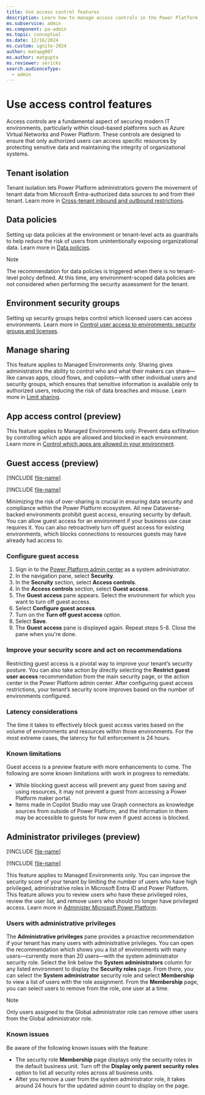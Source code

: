 ```yaml
---
title: Use access control features
description: Learn how to manage access controls in the Power Platform admin center.
ms.subservice: admin
ms.component: pa-admin
ms.topic: conceptual
ms.date: 12/16/2024
ms.custom: ignite-2024
author: matapg007
ms.author: matgupta
ms.reviewer: sericks
search.audienceType: 
  - admin
---
```


# Use access control features
                                                  
Access controls are a fundamental aspect of securing modern IT environments, particularly within cloud-based platforms such as Azure Virtual Networks and Power Platform. These controls are designed to ensure that only authorized users can access specific resources by protecting sensitive data and maintaining the integrity of organizational systems.

## Tenant isolation 
Tenant isolation lets Power Platform administrators govern the movement of tenant data from Microsoft Entra-authorized data sources to and from their tenant. Learn more in [Cross-tenant inbound and outbound restrictions](../cross-tenant-restrictions.md).

## Data policies 
Setting up data policies at the environment or tenant-level acts as guardrails to help reduce the risk of users from unintentionally exposing organizational data. Learn more in [Data policies](../wp-data-loss-prevention.md).

> [!Note]
> The recommendation for data policies is triggered when there is no tenant-level policy defined. At this time, any environment-scoped data policies are not considered when performing the security assessment for the tenant.

## Environment security groups 
Setting up security groups helps control which licensed users can access environments. Learn more in [Control user access to environments: security groups and licenses](../control-user-access.md).

## Manage sharing 
This feature applies to Managed Environments only. Sharing gives administrators the ability to control who and what their makers can share&mdash;like canvas apps, cloud flows, and copilots&mdash;with other individual users and security groups, which ensures that sensitive information is available only to authorized users, reducing the risk of data breaches and misuse. Learn more in [Limit sharing](../managed-environment-sharing-limits.md).

## App access control (preview)
This feature applies to Managed Environments only. Prevent data exfiltration by controlling which apps are allowed and blocked in each environment. Learn more in [Control which apps are allowed in your environment](/power-platform/admin/control-app-access-environment).

## Guest access (preview)
[!INCLUDE [file-name](~/../shared-content/shared/preview-includes/preview-banner-section.md)]

[!INCLUDE [file-name](~/../shared-content/shared/preview-includes/preview-note-pp.md)]

Minimizing the risk of over-sharing is crucial in ensuring data security and compliance within the Power Platform ecosystem. All new Dataverse-backed environments prohibit guest access, ensuring security by default. You can allow guest access for an environment if your business use case requires it. You can also retroactively turn off guest access for existing environments, which blocks connections to resources guests may have already had access to.  

### Configure guest access
1. Sign in to the [Power Platform admin center](https://admin.powerplatform.microsoft.com) as a system administrator.
1. In the navigation pane, select **Security**.
1. In the **Secruity** section, select **Access controls**.
1. In the **Access controls** section, select **Guest access**.
1. The **Guest access** pane appears. Select the environment for which you want to turn off guest access.
1. Select **Configure guest access**.
1. Turn on the **Turn off guest access** option.
1. Select **Save**.
1. The **Guest access** pane is displayed again. Repeat steps 5-8. Close the pane when you're done.

### Improve your security score and act on recommendations 
Restricting guest access is a pivotal way to improve your tenant’s security posture. You can also take action by directly selecting the **Restrict guest user access** recommendation from the main security page, or the action center in the Power Platform admin center. After configuring guest access restrictions, your tenant’s security score improves based on the number of environments configured.  

### Latency considerations 
The time it takes to effectively block guest access varies based on the volume of environments and resources within those environments. For the most extreme cases, the latency for full enforcement is 24 hours.  

### Known limitations 
Guest access is a preview feature with more enhancements to come. The following are some known limitations with work in progress to remediate. 

- While blocking guest access will prevent any guest from saving and using resources, it may not prevent a guest from accessing a Power Platform maker portal.  
- Items made in Copilot Studio may use Graph connectors as knowledge sources from outside of Power Platform, and the information in them may be accessible to guests for now even if guest access is blocked. 

## Administrator privileges (preview)
[!INCLUDE [file-name](~/../shared-content/shared/preview-includes/preview-banner-section.md)]

[!INCLUDE [file-name](~/../shared-content/shared/preview-includes/preview-note-pp.md)]

This feature applies to Managed Environments only. You can improve the security score of your tenant by limiting the number of users who have high privileged, administrative roles in Microsoft Entra ID and Power Platform. This feature allows you to review users who have these privileged roles, review the user list, and remove users who should no longer have privileged access. Learn more in [Administer Microsoft Power Platform](../admin-documentation.md).

### Users with administrative privileges
The **Administrative privileges** pane provides a proactive recommendation if your tenant has many users with administrative privileges. You can open the recommendation which shows you a list of environments with many users&mdash;currently more than 20 users&mdash;with the system administrator security role. Select the link below the **System administrators** column for any listed environment to display the **Security roles** page. From there, you can select the **System administrator** security role and select **Membership** to view a list of users with the role assignment. From the **Membership** page, you can select users to remove from the role, one user at a time. 

> [!Note]
> Only users assigned to the Global administrator role can remove other users from the Global administrator role.

### Known issues
Be aware of the following known issues with the feature:

- The security role **Membership** page displays only the security roles in the default business unit. Turn off the **Display only parent security roles** option to list all security roles across all business units.
- After you remove a user from the system administrator role, it takes around 24 hours for the updated admin count to display on the page.
